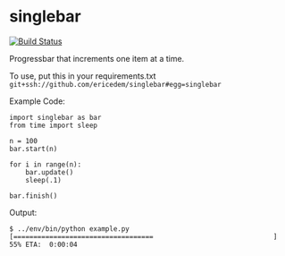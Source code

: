 # singlebar
[![Build Status](https://travis-ci.org/ericedem/singlebar.svg?branch=master)](https://travis-ci.org/ericedem/singlebar)

Progressbar that increments one item at a time.

To use, put this in your requirements.txt `git+ssh://github.com/ericedem/singlebar#egg=singlebar`

Example Code:

```
import singlebar as bar
from time import sleep

n = 100
bar.start(n)

for i in range(n):
    bar.update()
    sleep(.1)

bar.finish()
```

Output:

```
$ ../env/bin/python example.py 
[===================================                              ]  55% ETA:  0:00:04
```

